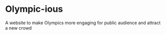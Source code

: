 # Olympic-ious
A website to make Olympics more engaging for public audience and attract a new crowd
